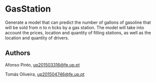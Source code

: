 # GasStation

Generate a model that can predict the number of gallons of gasoline that will be sold from n to n ticks by a gas station. The model will take into account the prices, location and quantity of filling stations, as well as the location and quantity of drivers.

## Authors

Afonso Pinto, up201503316@fe.up.pt

Tomás Oliveira, up201504746@fe.up.pt

